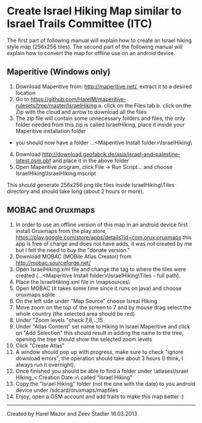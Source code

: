Create Israel Hiking Map similar to Israel Trails Committee (ITC)
================================

The first part of following manual will explain how to create an Israel hiking style map (256x256 tiles).
The second part of the following manual will explain how to convert the map for offline use on an android device.

Maperitive (Windows only)
-------------------------

1. Download Maperitive from: http://maperitive.net/, extract it to a desired location
2. Go to https://github.com/HarelM/maperitive-rulesets/tree/master/IsraelHiking
  a. click on the Files tab
	b. click on the Zip with the cloud and arrow to download all the files
3. The zip file will contain some unnecessary folders and files, the only folder needed from this zip is called IsraelHiking, place it inside your Maperitive installation folder
 * you should now have a folder ...\<Maperitive Install folder>\IsraelHiking\
4. Download http://download.geofabrik.de/asia/israel-and-palestine-latest.osm.pbf and place it in the above folder
5. Open Maperitive program, click File -> Run Script... and choose IsraelHiking\IsraelHiking.mscript

This should generate 256x256 png tile files inside IsraelHiking\Tiles directory and should take long (about 2 hours or more).

MOBAC and Oruxmaps
-------------------------
1. In order to use an offline version of this map in an android device first install Oruxmaps from the play store, 
	https://play.google.com/store/apps/details?id=com.orux.oruxmaps
	this app is free of charge and does not have adds, it was not created by me but I felt the need to buy the "donate version."
2. Download MOBAC (MOBile Atlas Creator) from http://mobac.sourceforge.net/
2. Open IsraelHiking.xml file and change the <sourceFolder> tag to where the tiles were created (...\<Maperitive Install folder>\IsraelHiking\Tiles - full path).
3. Place the IsraelHiking.xml file in <MOBAC installtion folder>\mapsources\
4. Open MOBAC (it takes some time since it runs on java) and choose oruxmaps sqlite
5. On the left side under "Map Source" choose Isreal Hiking
6. Move zoom on the top of the screen to 7 and by mouse drag select the whole country (the selected area should be red)
7. Under "Zoom levels "check 7,8,..,15
8. Under "Atlas Content" set name to Hiking In Israel Maperitive and click on "Add Selection"
	this should result in adding the name to the tree, opening the tree should show the selected zoom levels
9. Click "Create Atlas"
10. A window should pop up with progress, make sure to check "ignore download errors", the operation should take about 3 hours (I think, I always run it overnight).
11. Once finished you should be able to find a folder under <MOBAC installation folder>\atlases\Israel Hiking_< Creation Date >\ called "Israel Hiking" 
12. Copy the "Israel Hiking" folder (not the one with the date) to you android device under /sdcard/oruxmaps/mapfiles
13. Enjoy, open a OSM account and add trails to make this map better :)


-------------------------
Created by Harel Mazor and Zeev Stadler 16.03.2013
